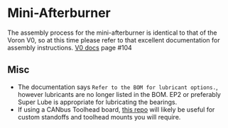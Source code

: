# Mini-Afterburner

The assembly process for the mini-afterburner is identical to that of the Voron V0, so at this time please refer to that excellent documentation for assembly instructions. [V0 docs](https://raw.githubusercontent.com/VoronDesign/Voron-0/Voron0.1/Manuals/Assembly_Manual_0.1.pdf) page #104

## Misc

- The documentation says `Refer to the BOM for lubricant options.`, however lubricants are no longer listed in the BOM. EP2 or preferably Super Lube is appropriate for lubricating the bearings.
- If using a CANbus Toolhead board, [this repo](https://github.com/KayosMaker/CANboard_Mounts/) will likely be useful for custom standoffs and toolhead mounts you will require.
